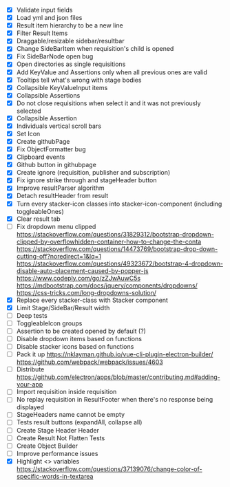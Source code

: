 - [x] Validate input fields
- [x] Load yml and json files
- [x] Result item hierarchy to be a new line
- [x] Filter Result Items
- [x] Draggable/resizable sidebar/resultbar 
- [x] Change SideBarItem when requisition's child is opened
- [x] Fix SideBarNode open bug
- [x] Open directories as single requisitions
- [x] Add KeyValue and Assertions only when all previous ones are valid
- [x] Tooltips tell what's wrong with stage bodies
- [x] Collapsible KeyValueInput items
- [x] Collapsible Assertions
- [x] Do not close requisitions when select it and it was not previously selected
- [x] Collapsible Assertion
- [x] Individuals vertical scroll bars
- [x] Set Icon
- [x] Create githubPage
- [x] Fix ObjectFormatter bug
- [x] Clipboard events 
- [x] Github button in githubpage
- [x] Create ignore (requisition, publisher and subscription)
- [x] Fix ignore strike through and stageHeader button
- [x] Improve resultParser algorithm
- [x] Detach resultHeader from result
- [x] Turn every stacker-icon classes into stacker-icon-component (including toggleableOnes) 
- [x] Clear result tab
- [ ] Fix dropdown menu clipped
        https://stackoverflow.com/questions/31829312/bootstrap-dropdown-clipped-by-overflowhidden-container-how-to-change-the-conta
        https://stackoverflow.com/questions/14473769/bootstrap-drop-down-cutting-off?noredirect=1&lq=1
        https://stackoverflow.com/questions/49323672/bootstrap-4-dropdown-disable-auto-placement-caused-by-popper-js
        https://www.codeply.com/go/zZJwAuwC5s
        https://mdbootstrap.com/docs/jquery/components/dropdowns/
        https://css-tricks.com/long-dropdowns-solution/
- [x] Replace every stacker-class with Stacker component
- [x] Limit Stage/SideBar/Result width
- [ ] Deep tests
- [ ] ToggleableIcon groups
- [ ] Assertion to be created opened by default (?)
- [ ] Disable dropdown items based on functions
- [ ] Disable stacker icons based on functions
- [ ] Pack it up
        https://nklayman.github.io/vue-cli-plugin-electron-builder/
        https://github.com/webpack/webpack/issues/4603
- [ ] Distribute https://github.com/electron/apps/blob/master/contributing.md#adding-your-app
- [ ] Import requisition inside requisition
- [ ] No replay requisition in ResultFooter when there's no response being displayed
- [ ] StageHeaders name cannot be empty
- [ ] Tests result buttons (expandAll, collapse all)
- [ ] Create Stage Header Header
- [ ] Create Result Not Flatten Tests
- [ ] Create Object Builder
- [ ] Improve performance issues
- [x] Highlight <<stacker>> variables https://stackoverflow.com/questions/37139076/change-color-of-specific-words-in-textarea
